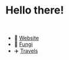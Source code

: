 <h1>Hello there!</h1>
<br>
<ul>
<li>🌱 <a href="https://sorrelsprout.com" target="_blank">Website</a></li>
<li>🍄 <a href="https://shroombase.sorrelsprout.com" target="_blank">Fungi</a></li>
<li>✈️ <a href="https://adventures.sorrelsprout.com" target="_blank">Travels</a></li>
</ul>
